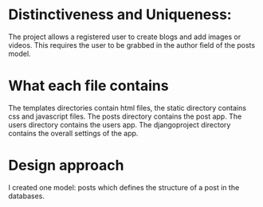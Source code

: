 # Distinctiveness and Uniqueness:
The project allows a registered user to create blogs and add images or videos.
This requires the user to be grabbed in the author field of the posts model.

# What each file contains
The templates directories contain html files, the static directory contains css and javascript files.
The posts directory contains the post app. The users directory contains the users app.
The djangoproject directory contains the overall settings of the app.

# Design approach
I created one model: posts which defines the structure of a post in the databases.
